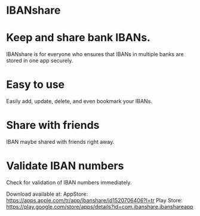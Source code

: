 # IBANshare

# Keep and share bank IBANs.
IBANshare is for everyone who ensures that IBANs in multiple banks are stored in one app securely.

# Easy to use
Easily add, update, delete, and even bookmark your IBANs.

# Share with friends
IBAN maybe shared with friends right away.

# Validate IBAN numbers
Check for validation of IBAN numbers immediately.

Download available at:
AppStore: https://apps.apple.com/tr/app/ibanshare/id1520706406?l=tr
Play Store: https://play.google.com/store/apps/details?id=com.ibanshare.ibanshareapp
